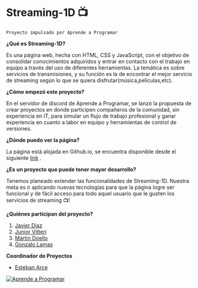 # Streaming-1D 📺

`Proyecto impulsado por Aprende a Programar`

**¿Qué es Streaming-1D?**

Es una página web, hecha con HTML, CSS y JavaScript, con el objetivo de consolidar conocimientos adquiridos y entrar en contacto con el trabajo en equipo a través del uso de diferentes herramientas. La temática es sobre servicios de transmisiones, y su función es la de encontrar el mejor servicio de streaming según lo que se quiera disfrutar(música,películas,etc).

**¿Cómo empezó este proyecto?**

En el servidor de discord de Aprende a Programar, se lanzó la propuesta de crear proyectos en donde participen compañeros de la comunidad, sin experiencia en IT, para simular un flujo de trabajo profesional y ganar experiencia en cuanto a labor en equipo y herramientas de control de versiones.

**¿Dónde puedo ver la página?**

La página está alojada en Github.io, se encuentra disponible desde el siguiente [link](https://aromd.github.io/streaming-1D-develop/ "link") .

**¿Es un proyecto que puede tener mayor desarrollo?**

Tenemos planeado extender las funcionalidades de Streaming-1D. Nuestra meta es ir aplicando nuevas tecnologías para que la página logre ser funcional y de fácil acceso para todo aquel usuario que le gusten los servicios de streaming 📺!

**¿Quiénes participan del proyecto?**

1. [Javier Diaz](http://https://github.com/Aromd "Javier Diaz")
2. [Junior Vitteri](http://https://github.com/Juni-p "Junior Vitteri") 
3. [Martin Doello](http://https://github.com/Argnto "Martin Doello") 
4. [Gonzalo Lamas](http://https://github.com/gonzalolamas "Gonzalo Lamas")

**Coordinador de Proyectos**

-  [Esteban Arce](https://github.com/estebana28 "Esteban Arce")


[![Aprende a Programar](https://res.cloudinary.com/dnamyvmsq/image/upload/v1588210905/ap/branding/Iso_Grande.png "Aprende a Programar")](https://aprendeaprogramar.dev/ "Aprende a Programar")
